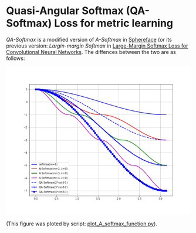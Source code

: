 # Quasi-Angular Softmax (QA-Softmax) Loss for metric learning

_QA-Softmax_ is a modified version of _A-Softmax_ in [Sphereface](https://arxiv.org/abs/1704.08063) (or its previous version: _Largin-margin Softmax_ in [Large-Margin Softmax Loss for Convolutional Neural Networks](https://arxiv.org/abs/1612.02295).
The diffences between the two are as follows:

![QA-Softmax_vs_A-Softmax.png](./doc/QA-Softmax_vs_A-Softmax.png)

(This figure was ploted by script: [plot_A_softmax_function.py](./tools/plot_A_softmax_function.py)).